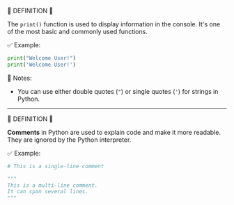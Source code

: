 🧠 DEFINITION 🧠

The `print()` function is used to display information in the console.
It's one of the most basic and commonly used functions.

✅ Example:

```python
print("Welcome User!")
print('Welcome User!')
```

📌 Notes:

* You can use either double quotes (`"`) or single quotes (`'`) for strings in Python.

---

🧠 DEFINITION 🧠

**Comments** in Python are used to explain code and make it more readable.
They are ignored by the Python interpreter.

✅ Example:

```python
# This is a single-line comment

"""
This is a multi-line comment.
It can span several lines.
"""
```
